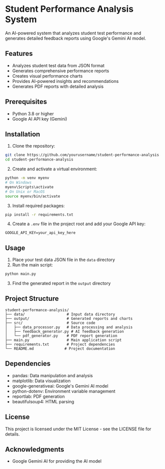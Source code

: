 # Student Performance Analysis System

An AI-powered system that analyzes student test performance and generates detailed feedback reports using Google's Gemini AI model.

## Features

- Analyzes student test data from JSON format
- Generates comprehensive performance reports
- Creates visual performance charts
- Provides AI-powered insights and recommendations
- Generates PDF reports with detailed analysis

## Prerequisites

- Python 3.8 or higher
- Google AI API key (Gemini)

## Installation

1. Clone the repository:
```bash
git clone https://github.com/yourusername/student-performance-analysis.git
cd student-performance-analysis
```

2. Create and activate a virtual environment:
```bash
python -m venv myenv
# On Windows
myenv\Scripts\activate
# On Unix or MacOS
source myenv/bin/activate
```

3. Install required packages:
```bash
pip install -r requirements.txt
```

4. Create a `.env` file in the project root and add your Google API key:
```
GOOGLE_API_KEY=your_api_key_here
```

## Usage

1. Place your test data JSON file in the `data` directory
2. Run the main script:
```bash
python main.py
```

3. Find the generated report in the `output` directory

## Project Structure

```
student-performance-analysis/
├── data/                   # Input data directory
├── output/                 # Generated reports and charts
├── src/                    # Source code
│   ├── data_processor.py   # Data processing and analysis
│   ├── feedback_generator.py # AI feedback generation
│   └── pdf_generator.py    # PDF report generation
├── main.py                 # Main application script
├── requirements.txt        # Project dependencies
└── README.md              # Project documentation
```

## Dependencies

- pandas: Data manipulation and analysis
- matplotlib: Data visualization
- google-generativeai: Google's Gemini AI model
- python-dotenv: Environment variable management
- reportlab: PDF generation
- beautifulsoup4: HTML parsing



## License

This project is licensed under the MIT License - see the LICENSE file for details.

## Acknowledgments

- Google Gemini AI for providing the AI model
